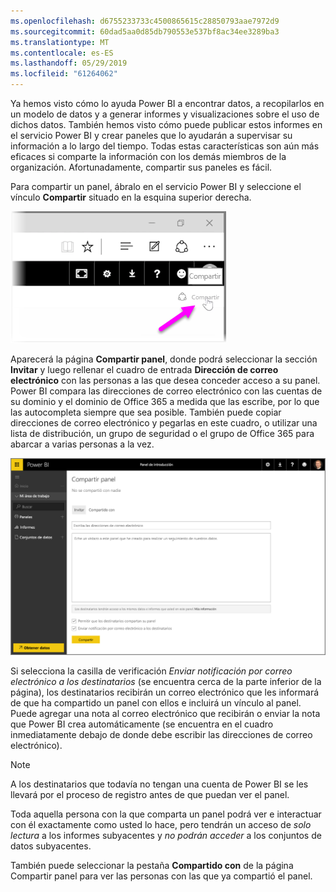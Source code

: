```yaml
---
ms.openlocfilehash: d6755233733c4500865615c28850793aae7972d9
ms.sourcegitcommit: 60dad5aa0d85db790553e537bf8ac34ee3289ba3
ms.translationtype: MT
ms.contentlocale: es-ES
ms.lasthandoff: 05/29/2019
ms.locfileid: "61264062"
---
```

Ya hemos visto cómo lo ayuda Power BI a encontrar datos, a recopilarlos en un modelo de datos y a generar informes y visualizaciones sobre el uso de dichos datos. También hemos visto cómo puede publicar estos informes en el servicio Power BI y crear paneles que lo ayudarán a supervisar su información a lo largo del tiempo. Todas estas características son aún más eficaces si comparte la información con los demás miembros de la organización. Afortunadamente, compartir sus paneles es fácil.

Para compartir un panel, ábralo en el servicio Power BI y seleccione el vínculo **Compartir** situado en la esquina superior derecha.

![](media/4-4-share-dashboards/4-4_1.png)

Aparecerá la página **Compartir panel**, donde podrá seleccionar la sección **Invitar** y luego rellenar el cuadro de entrada **Dirección de correo electrónico** con las personas a las que desea conceder acceso a su panel. Power BI compara las direcciones de correo electrónico con las cuentas de su dominio y el dominio de Office 365 a medida que las escribe, por lo que las autocompleta siempre que sea posible. También puede copiar direcciones de correo electrónico y pegarlas en este cuadro, o utilizar una lista de distribución, un grupo de seguridad o el grupo de Office 365 para abarcar a varias personas a la vez.

![](media/4-4-share-dashboards/4-4_2.png)

Si selecciona la casilla de verificación *Enviar notificación por correo electrónico a los destinatarios* (se encuentra cerca de la parte inferior de la página), los destinatarios recibirán un correo electrónico que les informará de que ha compartido un panel con ellos e incluirá un vínculo al panel. Puede agregar una nota al correo electrónico que recibirán o enviar la nota que Power BI crea automáticamente (se encuentra en el cuadro inmediatamente debajo de donde debe escribir las direcciones de correo electrónico).

>[!NOTE]
>A los destinatarios que todavía no tengan una cuenta de Power BI se les llevará por el proceso de registro antes de que puedan ver el panel.
> 
> 

Toda aquella persona con la que comparta un panel podrá ver e interactuar con él exactamente como usted lo hace, pero tendrán un acceso de *solo lectura* a los informes subyacentes y *no podrán acceder* a los conjuntos de datos subyacentes.

También puede seleccionar la pestaña **Compartido con** de la página Compartir panel para ver las personas con las que ya compartió el panel.

